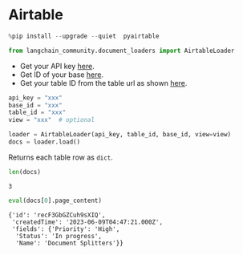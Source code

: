 # Airtable


```python
%pip install --upgrade --quiet  pyairtable
```


```python
from langchain_community.document_loaders import AirtableLoader
```

* Get your API key [here](https://support.airtable.com/docs/creating-and-using-api-keys-and-access-tokens).
* Get ID of your base [here](https://airtable.com/developers/web/api/introduction).
* Get your table ID from the table url as shown [here](https://www.highviewapps.com/kb/where-can-i-find-the-airtable-base-id-and-table-id/#:~:text=Both%20the%20Airtable%20Base%20ID,URL%20that%20begins%20with%20tbl).


```python
api_key = "xxx"
base_id = "xxx"
table_id = "xxx"
view = "xxx"  # optional
```


```python
loader = AirtableLoader(api_key, table_id, base_id, view=view)
docs = loader.load()
```

Returns each table row as `dict`.


```python
len(docs)
```




    3




```python
eval(docs[0].page_content)
```




    {'id': 'recF3GbGZCuh9sXIQ',
     'createdTime': '2023-06-09T04:47:21.000Z',
     'fields': {'Priority': 'High',
      'Status': 'In progress',
      'Name': 'Document Splitters'}}


